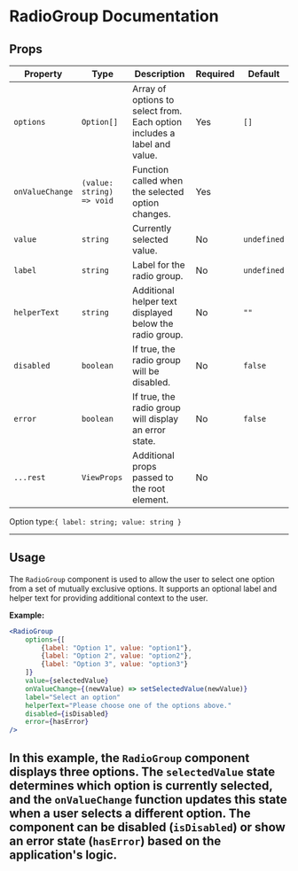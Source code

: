 # RadioGroup Documentation

## Props

| Property        | Type                      | Description                                                              | Required | Default     |
|-----------------|---------------------------|--------------------------------------------------------------------------|----------|-------------|
| `options`       | `Option[]`                | Array of options to select from. Each option includes a label and value. | Yes      | `[]`        |
| `onValueChange` | `(value: string) => void` | Function called when the selected option changes.                        | Yes      |             |
| `value`         | `string`                  | Currently selected value.                                                | No       | `undefined` |
| `label`         | `string`                  | Label for the radio group.                                               | No       | `undefined` |
| `helperText`    | `string`                  | Additional helper text displayed below the radio group.                  | No       | `""`        |
| `disabled`      | `boolean`                 | If true, the radio group will be disabled.                               | No       | `false`     |
| `error`         | `boolean`                 | If true, the radio group will display an error state.                    | No       | `false`     |
| `...rest`       | `ViewProps`               | Additional props passed to the root element.                             | No       |             |

Option type:`{ label: string; value: string }`

---

## Usage

The `RadioGroup` component is used to allow the user to select one option from a set of mutually exclusive options. It
supports an optional label and helper text for providing additional context to the user.

**Example:**

```jsx
<RadioGroup
    options={[
        {label: "Option 1", value: "option1"},
        {label: "Option 2", value: "option2"},
        {label: "Option 3", value: "option3"}
    ]}
    value={selectedValue}
    onValueChange={(newValue) => setSelectedValue(newValue)}
    label="Select an option"
    helperText="Please choose one of the options above."
    disabled={isDisabled}
    error={hasError}
/>
```

In this example, the `RadioGroup` component displays three options. The `selectedValue` state determines which option is
currently selected, and the `onValueChange` function updates this state when a user selects a different option. The
component can be disabled (`isDisabled`) or show an error state (`hasError`) based on the application's logic.
---
